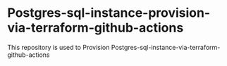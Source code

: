 # Postgres-sql-instance-provision-via-terraform-github-actions
This repository is used to Provision Postgres-sql-instance-via-terraform-github-actions
